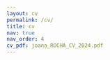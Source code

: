 ```yaml
---
layout: cv
permalink: /cv/
title: cv
nav: true
nav_order: 4
cv_pdf: joana_ROCHA_CV_2024.pdf
---
```

